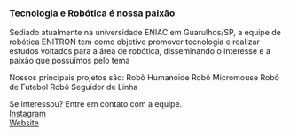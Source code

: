 ### Tecnologia e Robótica é nossa paixão 

Sediado atualmente na universidade ENIAC em Guarulhos/SP, a equipe de robótica ENITRON tem como objetivo promover tecnologia e realizar estudos voltados para a área de robótica, disseminando o interesse e a paixão que possuímos pelo tema

Nossos principais projetos são:
Robô Humanóide 
Robô Micromouse
Robô de Futebol 
Robô Seguidor de Linha

Se interessou? Entre em contato com a equipe.<br>
[Instagram](https://www.instagram.com/roboenitron/)<br>
[Website](https://www.roboenitron.com.br/)

